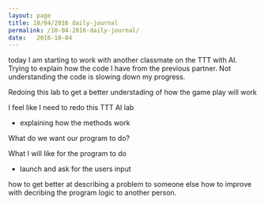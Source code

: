 ```yaml
---
layout: page
title: 10/04/2016 daily-journal
permalink: /10-04-2016-daily-journal/
date:   2016-10-04
---
```


today I am starting to work with another classmate on the TTT with AI. Trying to explain how the code I have from the previous partner. Not understanding the code is slowing down my progress.

Redoing this lab to get a better understading of how the game play will work


I feel like I need to redo this TTT AI lab
  - explaining how the methods work

What do we want our program to do?

What I will like for the program to do 
  - launch and ask for the users input 

how to get better at describing a problem to someone else
how to improve with decribing the program logic to another person.
  